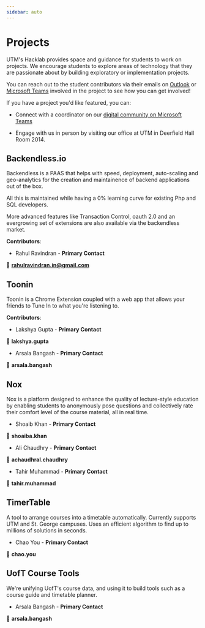 ```yaml
---
sidebar: auto
---
```


# Projects

UTM's Hacklab provides space and guidance for students to work on projects. We encourage students to explore areas of technology that they are passionate about by building exploratory or implementation projects.

You can reach out to the student contributors via their emails on [Outlook](https://outlook.office365.com) or [Microsoft Teams](https://teams.microsoft.com) involved in the project to see how you can get involved!

If you have a project you'd like featured, you can:

- Connect with a coordinator on our [digital community on Microsoft Teams](https://teams.microsoft.com)

- Engage with us in person by visiting our office at UTM in Deerfield Hall Room 2014.

## Backendless.io

Backendless is a PAAS that helps with speed, deployment, auto-scaling and geo-analytics for the creation and maintainence of backend applications out of the box. 

All this is maintained while having a 0% learning curve for existing Php and SQL developers. 

More advanced features like Transaction Control, oauth 2.0 and an evergrowing set of extensions are also available via the backendless market.

<ProjectDemoButton link="http://www.backendless.io" />

**Contributors**:

- Rahul Ravindran - **Primary Contact** 

:email: **rahulravindran.in@gmail.com**

## Toonin

Toonin is a Chrome Extension coupled with a web app that allows your friends to Tune In to what you're listening to.


<GithubRepoButton link="https://github.com/grey-software/toonin" class="mr16"/>

<ProjectDemoButton link="https://www.toonin.ml" />

**Contributors**:

- Lakshya Gupta - **Primary Contact**

:email: **lakshya.gupta**

- Arsala Bangash - **Primary Contact**

:email: **arsala.bangash**

## Nox

Nox is a platform designed to enhance the quality of lecture-style education by enabling students to anonymously pose questions and collectively rate their comfort level of the course material, all in real time.


<GithubRepoButton link="https://github.com/ShoaibAhmadKhan/Nox" class="mr16"/>

<ProjectDemoButton link="https://csc398dev.utm.utoronto.ca" />

- Shoaib Khan - **Primary Contact**

:email: **shoaiba.khan**

- Ali Chaudhry - **Primary Contact**

:email: **achaudhral.chaudhry**

- Tahir Muhammad - **Primary Contact**

:email: **tahir.muhammad**

## TimerTable

A tool to arrange courses into a timetable automatically. Currently supports UTM and St. George campuses. Uses an efficient algorithm to find up to millions of solutions in seconds.


<GithubRepoButton link="https://github.com/ProjectEGU/TimerTable" class="mr16"/>

<ProjectDemoButton link="https://projectegu.github.io/TimerTable/"/>

- Chao You - **Primary Contact**

:email: **chao.you**

## UofT Course Tools

We're unifying UofT's course data, and using it to build tools such as a course guide and timetable planner.


<GithubRepoButton link="https://github.com/UTM-Hacklab/UofTCourseTools" class="mr16"/>

<ProjectDemoButton link="http://www.api.uoftcoursetools.tech/" class="mr16"/>

<ProjectDocsButton link="https://uoftcoursetools.tech/" />

- Arsala Bangash - **Primary Contact**

:email: **arsala.bangash**
